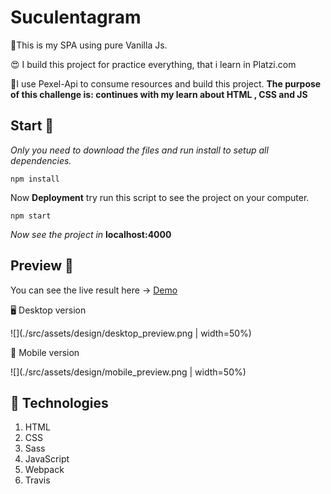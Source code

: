# Suculentagram
📝This is my SPA using pure Vanilla Js.

😍 I build this project for practice everything, that i learn in Platzi.com

🙏I use Pexel-Api to consume resources and build this project.
**The purpose of this challenge is: continues with my learn about HTML , CSS and JS**

## Start 🚀

_Only you need to download the files and run install to setup all dependencies._

```
npm install
```

Now **Deployment** try run this script to see the project on your computer.

```
npm start
```
_Now see the project in_ **localhost:4000**

## Preview :art:

You can see the live result here → [Demo](https://krlosaren.github.io/Suculentagram/)

🖥 Desktop version

![](./src/assets/design/desktop_preview.png | width=50%)

📱 Mobile version

![](./src/assets/design/mobile_preview.png | width=50%)

## :pill: Technologies
1. HTML
2. CSS
3. Sass
4. JavaScript
4. Webpack
5. Travis
